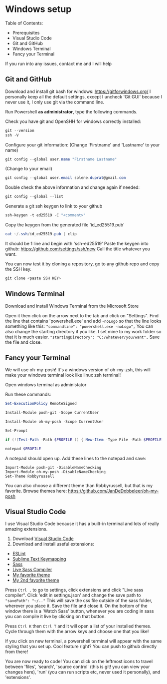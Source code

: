# Windows setup

Table of Contents:

- Prerequisites
- Visual Studio Code
- Git and GitHub
- Windows Terminal
- Fancy your Terminal

If you run into any issues, contact me and I will help


## Git and GitHub

Download and install git bash for windows: https://gitforwindows.org/
I personally keep all the default settings, except I uncheck 'Git GUI' because I never use it, I only use git via the command line.

Run Powershell **as administrator**, type the following commands.

Check you have git and OpenSHH for windows correctly installed:
```powershell
git --version
ssh -V
```

Configure your git information:
(Change 'Firstname' and 'Lastname' to your name)
```powershell
git config --global user.name "Firstname Lastname"
```
(Change to your email)
```powershell
git config --global user.email solene.duprat@gmail.com
```
Double check the above information and change again if needed:
```powershell
git config --global --list
```

Generate a git ssh keygen to link to your github
```powershell
ssh-keygen -t ed25519 -C "<comment>"
```
Copy the keygen from the generated file 'id_ed25519.pub'
```powershell
cat ~/.ssh/id_ed25519.pub | clip
```
It should be 1 line and begin with 'ssh-ed25519'
Paste the keygen into github: https://github.com/settings/ssh/new
Call the title whatever you want.

You can now test it by cloning a repository, go to any github repo and copy the SSH key. 
```powershell
git clone <paste SSH KEY>
```


## Windows Terminal

Download and install Windows Terminal from the Microsoft Store

Open it then click on the arrow next to the tab and click on "Settings". Find the line that contains 'powershell.exe' and add `-noLogo` so that the line looks something like this: `"commandline": "powershell.exe -noLogo",`
You can also change the starting directory if you like. I set mine to my work folder so that it is much easier. `"startingDirectory": "C:/whatever/you/want",`
Save the file and close.


## Fancy your Terminal

We will use oh-my-posh! It's a windows version of oh-my-zsh, this will make your windows terminal look like linux zsh terminal!

Open windows terminal as administator

Run these commands:
```powershell
Set-ExecutionPolicy RemoteSigned
```
```powershell
Install-Module posh-git -Scope CurrentUser
```
```powershell
Install-Module oh-my-posh -Scope CurrentUser
```
```powershell
Set-Prompt
```
```powershell
if (!(Test-Path -Path $PROFILE )) { New-Item -Type File -Path $PROFILE -Force }
```
```powershell
notepad $PROFILE
```

A notepad should open up. Add these lines to the notepad and save:
```
Import-Module posh-git -DisableNameChecking
Import-Module oh-my-posh -DisableNameChecking
Set-Theme Robbyrussell
```

You can also choose a different theme than Robbyrussell, but that is my favorite. 
Browse themes here: https://github.com/JanDeDobbeleer/oh-my-posh


## Visual Studio Code

I use Visual Studio Code because it has a built-in terminal and lots of really amazing extensions.

1. Download [Visual Studio Code](https://code.visualstudio.com/download) 
2. Download and install useful extensions:
- [ESLint](https://marketplace.visualstudio.com/items?itemName=dbaeumer.vscode-eslint)
- [Sublime Text Keymapping](https://marketplace.visualstudio.com/items?itemName=ms-vscode.sublime-keybindings)
- [Sass](https://marketplace.visualstudio.com/items?itemName=Syler.sass-indented)
- [Live Sass Compiler](https://marketplace.visualstudio.com/items?itemName=ritwickdey.live-sass)
- [My favorite theme](https://marketplace.visualstudio.com/items?itemName=dustinsanders.an-old-hope-theme-vscode)
- [My 2nd favorite theme](https://marketplace.visualstudio.com/items?itemName=ryanolsonx.solarized)

Press `Ctrl ,` to go to settings, click extensions and click "Live sass compiler". Click 'edit in settings.json' and change the save path to `"savePath": "~/.."` This will save the css file outside of the sass folder, wherever you place it. Save the file and close it.
On the bottom of the window there is a 'Watch Sass' button, whenever you are coding in sass you can compile it live by clicking on that button.

Press `Ctrl K` then `Ctrl T` and it will open a list of your installed themes. Cycle through them with the arrow keys and choose one that you like!

If you click on new terminal, a powershell terminal will appear with the same styling that you set up. Cool feature right? You can push to github directly from there!


You are now ready to code! You can click on the leftmost icons to travel between 'files', 'search', 'source control' (this is git! you can view your changes here), 'run' (you can run scripts etc, never used it personally), and 'extensions'.


